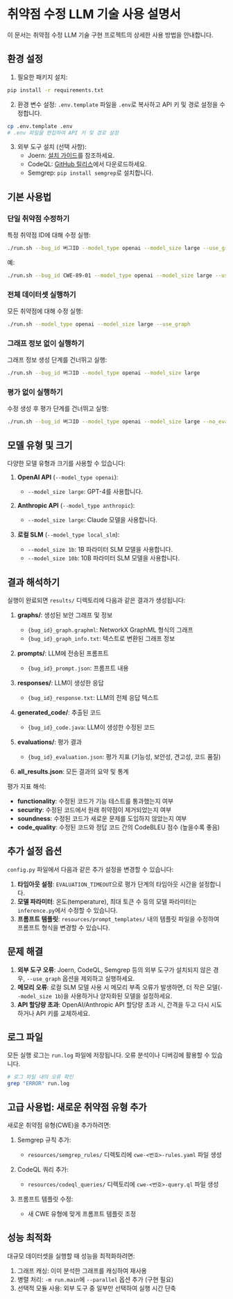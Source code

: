 # 취약점 수정 LLM 기술 사용 설명서

이 문서는 취약점 수정 LLM 기술 구현 프로젝트의 상세한 사용 방법을 안내합니다.

## 환경 설정

1. 필요한 패키지 설치:
```bash
pip install -r requirements.txt
```

2. 환경 변수 설정:
`.env.template` 파일을 `.env`로 복사하고 API 키 및 경로 설정을 수정합니다.
```bash
cp .env.template .env
# .env 파일을 편집하여 API 키 및 경로 설정
```

3. 외부 도구 설치 (선택 사항):
   - Joern: [설치 가이드](https://joern.io/docs/)를 참조하세요.
   - CodeQL: [GitHub 릴리스](https://github.com/github/codeql-cli-binaries/releases)에서 다운로드하세요.
   - Semgrep: `pip install semgrep`로 설치합니다.

## 기본 사용법

### 단일 취약점 수정하기

특정 취약점 ID에 대해 수정 실행:
```bash
./run.sh --bug_id 버그ID --model_type openai --model_size large --use_graph
```

예:
```bash
./run.sh --bug_id CWE-89-01 --model_type openai --model_size large --use_graph
```

### 전체 데이터셋 실행하기

모든 취약점에 대해 수정 실행:
```bash
./run.sh --model_type openai --model_size large --use_graph
```

### 그래프 정보 없이 실행하기

그래프 정보 생성 단계를 건너뛰고 실행:
```bash
./run.sh --bug_id 버그ID --model_type openai --model_size large
```

### 평가 없이 실행하기

수정 생성 후 평가 단계를 건너뛰고 실행:
```bash
./run.sh --bug_id 버그ID --model_type openai --model_size large --no_eval
```

## 모델 유형 및 크기

다양한 모델 유형과 크기를 사용할 수 있습니다:

1. **OpenAI API** (`--model_type openai`):
   - `--model_size large`: GPT-4를 사용합니다.

2. **Anthropic API** (`--model_type anthropic`):
   - `--model_size large`: Claude 모델을 사용합니다.

3. **로컬 SLM** (`--model_type local_slm`):
   - `--model_size 1b`: 1B 파라미터 SLM 모델을 사용합니다.
   - `--model_size 10b`: 10B 파라미터 SLM 모델을 사용합니다.

## 결과 해석하기

실행이 완료되면 `results/` 디렉토리에 다음과 같은 결과가 생성됩니다:

1. **graphs/**: 생성된 보안 그래프 및 정보
   - `{bug_id}_graph.graphml`: NetworkX GraphML 형식의 그래프
   - `{bug_id}_graph_info.txt`: 텍스트로 변환된 그래프 정보

2. **prompts/**: LLM에 전송된 프롬프트
   - `{bug_id}_prompt.json`: 프롬프트 내용

3. **responses/**: LLM이 생성한 응답
   - `{bug_id}_response.txt`: LLM의 전체 응답 텍스트

4. **generated_code/**: 추출된 코드
   - `{bug_id}_code.java`: LLM이 생성한 수정된 코드

5. **evaluations/**: 평가 결과
   - `{bug_id}_evaluation.json`: 평가 지표 (기능성, 보안성, 견고성, 코드 품질)

6. **all_results.json**: 모든 결과의 요약 및 통계

평가 지표 해석:
- **functionality**: 수정된 코드가 기능 테스트를 통과했는지 여부
- **security**: 수정된 코드에서 원래 취약점이 제거되었는지 여부
- **soundness**: 수정된 코드가 새로운 문제를 도입하지 않았는지 여부
- **code_quality**: 수정된 코드와 정답 코드 간의 CodeBLEU 점수 (높을수록 좋음)

## 추가 설정 옵션

`config.py` 파일에서 다음과 같은 추가 설정을 변경할 수 있습니다:

1. **타임아웃 설정**: `EVALUATION_TIMEOUT`으로 평가 단계의 타임아웃 시간을 설정합니다.
2. **모델 파라미터**: 온도(temperature), 최대 토큰 수 등의 모델 파라미터는 `inference.py`에서 수정할 수 있습니다.
3. **프롬프트 템플릿**: `resources/prompt_templates/` 내의 템플릿 파일을 수정하여 프롬프트 형식을 변경할 수 있습니다.

## 문제 해결

1. **외부 도구 오류**: Joern, CodeQL, Semgrep 등의 외부 도구가 설치되지 않은 경우, `--use_graph` 옵션을 제외하고 실행하세요.
2. **메모리 오류**: 로컬 SLM 모델 사용 시 메모리 부족 오류가 발생하면, 더 작은 모델(`--model_size 1b`)을 사용하거나 양자화된 모델을 설정하세요.
3. **API 할당량 초과**: OpenAI/Anthropic API 할당량 초과 시, 간격을 두고 다시 시도하거나 API 키를 교체하세요.

## 로그 파일

모든 실행 로그는 `run.log` 파일에 저장됩니다. 오류 분석이나 디버깅에 활용할 수 있습니다.

```bash
# 로그 파일 내의 오류 확인
grep "ERROR" run.log
```

## 고급 사용법: 새로운 취약점 유형 추가

새로운 취약점 유형(CWE)을 추가하려면:

1. Semgrep 규칙 추가:
   - `resources/semgrep_rules/` 디렉토리에 `cwe-<번호>-rules.yaml` 파일 생성

2. CodeQL 쿼리 추가:
   - `resources/codeql_queries/` 디렉토리에 `cwe-<번호>-query.ql` 파일 생성

3. 프롬프트 템플릿 수정:
   - 새 CWE 유형에 맞게 프롬프트 템플릿 조정

## 성능 최적화

대규모 데이터셋을 실행할 때 성능을 최적화하려면:

1. 그래프 캐싱: 이미 분석한 그래프를 캐싱하여 재사용
2. 병렬 처리: `-m run.main`에 `--parallel` 옵션 추가 (구현 필요)
3. 선택적 모듈 사용: 외부 도구 중 일부만 선택하여 실행 시간 단축
